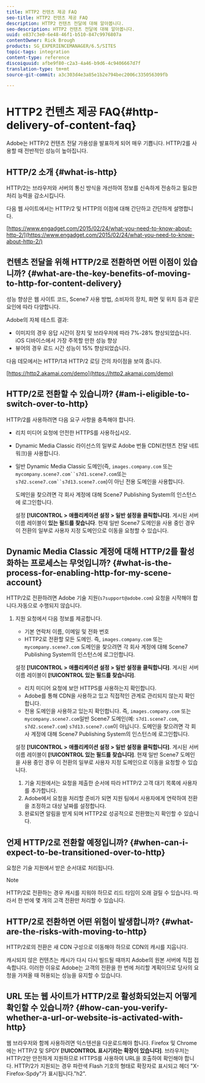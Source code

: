 ```yaml
---
title: HTTP2 컨텐츠 제공 FAQ
seo-title: HTTP2 컨텐츠 제공 FAQ
description: HTTP2 컨텐츠 전달에 대해 알아봅니다.
seo-description: HTTP2 컨텐츠 전달에 대해 알아봅니다.
uuid: e837c3e0-6e48-46f1-b510-847c9976807a
contentOwner: Rick Brough
products: SG_EXPERIENCEMANAGER/6.5/SITES
topic-tags: integration
content-type: reference
discoiquuid: afbe9f80-c2a3-4a46-b9d6-4c9406667d7f
translation-type: tm+mt
source-git-commit: a3c303d4e3a85e1b2e794bec2006c335056309fb

---
```



# HTTP2 컨텐츠 제공 FAQ{#http-delivery-of-content-faq}

Adobe는 HTTP/2 컨텐츠 전달 가용성을 발표하게 되어 매우 기쁩니다. HTTP/2를 사용할 때 전반적인 성능이 높아집니다.

## HTTP/2 소개 {#what-is-http}

HTTP/2는 브라우저와 서버의 통신 방식을 개선하여 정보를 신속하게 전송하고 필요한 처리 능력을 감소시킵니다.

다음 웹 사이트에서는 HTTP/2 및 HTTP의 이점에 대해 간단하고 간단하게 설명합니다.

[https://www.engadget.com/2015/02/24/what-you-need-to-know-about-http-2/](https://www.engadget.com/2015/02/24/what-you-need-to-know-about-http-2/)

## 컨텐츠 전달을 위해 HTTP/2로 전환하면 어떤 이점이 있습니까? {#what-are-the-key-benefits-of-moving-to-http-for-content-delivery}

성능 향상은 웹 사이트 코드, Scene7 사용 방법, 소비자의 장치, 화면 및 위치 등과 같은 요인에 따라 다양합니다.

Adobe의 자체 테스트 결과:

* 이미지의 경우 응답 시간이 장치 및 브라우저에 따라 7%-28% 향상되었습니다. iOS 디바이스에서 가장 주목할 만한 성능 향상
* 뷰어의 경우 로드 시간 성능이 15% 향상되었습니다.

다음 데모에서는 HTTP/1과 HTTP/2 로딩 간의 차이점을 보여 줍니다.

[https://http2.akamai.com/demo](https://http2.akamai.com/demo)

## HTTP/2로 전환할 수 있습니까? {#am-i-eligible-to-switch-over-to-http}

HTTP/2를 사용하려면 다음 요구 사항을 충족해야 합니다.

* 리치 미디어 요청에 안전한 HTTPS를 사용하십시오.
* Dynamic Media Classic 라이선스의 일부로 Adobe 번들 CDN(컨텐츠 전달 네트워크)을 사용합니다.
* 일반 Dynamic Media Classic 도메인(즉, `images.company.com` 또는 `mycompany.scene7.com``s7d1.scene7.com`또는 `s7d2.scene7.com``s7d13.scene7.com`)이 아닌 전용 도메인을 사용합니다.

   도메인을 찾으려면 각 회사 계정에 대해 Scene7 Publishing System의 [](https://www.adobe.com/marketing-cloud/experience-manager/scene7-login.html) 인스턴스에 로그인합니다.

   설정 **[!UICONTROL > 애플리케이션 설정 > 일반 설정을 클릭합니다]**. 게시된 서버 이름 레이블이 **있는 필드를 찾습니다**. 현재 일반 Scene7 도메인을 사용 중인 경우 이 전환의 일부로 사용자 지정 도메인으로 이동을 요청할 수 있습니다.

## Dynamic Media Classic 계정에 대해 HTTP/2를 활성화하는 프로세스는 무엇입니까? {#what-is-the-process-for-enabling-http-for-my-scene-account}

HTTP/2로 전환하려면 Adobe 기술 지원(`s7support@adobe.com`) 요청을 시작해야 합니다.자동으로 수행되지 않습니다.

1. 지원 요청에서 다음 정보를 제공합니다.

   * 기본 연락처 이름, 이메일 및 전화 번호
   * HTTP2로 전환할 모든 도메인. 즉, `images.company.com` 또는 `mycompany.scene7.com`
   도메인을 찾으려면 각 회사 계정에 대해 Scene7 Publishing System의 [](https://www.adobe.com/marketing-cloud/experience-manager/scene7-login.html) 인스턴스에 로그인합니다.

   설정 **[!UICONTROL > 애플리케이션 설정 > 일반 설정을 클릭합니다]**. 게시된 서버 이름 레이블이 **[!UICONTROL 있는 필드를 찾습니다]**.

   * 리치 미디어 요청에 보안 HTTPS를 사용하는지 확인합니다.
   * Adobe를 통해 CDN을 사용하고 있고 직접적인 관계로 관리되지 않는지 확인합니다.
   * 전용 도메인을 사용하고 있는지 확인합니다. 즉, `images.company.com` 또는 `mycompany.scene7.com`일반 Scene7 도메인(예: `s7d1.scene7.com`, `s7d2.scene7.com`) `s7d13.scene7.com`이 아닙니다.
   도메인을 찾으려면 각 회사 계정에 대해 Scene7 Publishing System의 [](https://www.adobe.com/marketing-cloud/experience-manager/scene7-login.html) 인스턴스에 로그인합니다.

   설정 **[!UICONTROL > 애플리케이션 설정 > 일반 설정을 클릭합니다]**. 게시된 서버 이름 레이블이 **[!UICONTROL 있는 필드를 찾습니다]**. 현재 일반 Scene7 도메인을 사용 중인 경우 이 전환의 일부로 사용자 지정 도메인으로 이동을 요청할 수 있습니다.

   1. 기술 지원에서는 요청을 제출한 순서에 따라 HTTP/2 고객 대기 목록에 사용자를 추가합니다.
   1. Adobe에서 요청을 처리할 준비가 되면 지원 팀에서 사용자에게 연락하여 전환을 조정하고 대상 날짜를 설정합니다.
   1. 완료되면 알림을 받게 되며 HTTP2로 성공적으로 전환했는지 확인할 수 있습니다.



## 언제 HTTP/2로 전환할 예정입니까? {#when-can-i-expect-to-be-transitioned-over-to-http}

요청은 기술 지원에서 받은 순서대로 처리됩니다.

>[!NOTE]
>
>HTTP/2로 전환하는 경우 캐시를 지워야 하므로 리드 타임이 오래 걸릴 수 있습니다. 따라서 한 번에 몇 개의 고객 전환만 처리할 수 있습니다.

## HTTP/2로 전환하면 어떤 위험이 발생합니까? {#what-are-the-risks-with-moving-to-http}

HTTP/2로의 전환은 새 CDN 구성으로 이동해야 하므로 CDN의 캐시를 지웁니다.

캐시되지 않은 컨텐츠는 캐시가 다시 다시 빌드될 때까지 Adobe의 원본 서버에 직접 접속합니다. 이러한 이유로 Adobe는 고객의 전환을 한 번에 처리할 계획이므로 당사의 요청을 가져올 때 허용되는 성능을 유지할 수 있습니다.

## URL 또는 웹 사이트가 HTTP/2로 활성화되었는지 어떻게 확인할 수 있습니까? {#how-can-you-verify-whether-a-url-or-website-is-activated-with-http}

웹 브라우저와 함께 사용하려면 익스텐션을 다운로드해야 합니다. Firefox 및 Chrome에는 HTTP/2 및 SPDY **[!UICONTROL 표시기라는 확장이 있습니다]**. 브라우저는 HTTP/2만 안전하게 지원하므로 HTTPS를 사용하여 URL을 호출하여 확인해야 합니다. HTTP/2가 지원되는 경우 파란색 Flash 기호의 형태로 확장자로 표시되고 헤더 &quot;X-Firefox-Spdy&quot;가 표시됩니다.&quot;h2&quot;.
